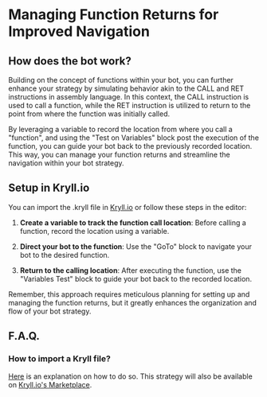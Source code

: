 # Managing Function Returns for Improved Navigation

## How does the bot work?

Building on the concept of functions within your bot, you can further enhance your strategy by simulating behavior akin to the CALL and RET instructions in assembly language. In this context, the CALL instruction is used to call a function, while the RET instruction is utilized to return to the point from where the function was initially called.

By leveraging a variable to record the location from where you call a "function", and using the "Test on Variables" block post the execution of the function, you can guide your bot back to the previously recorded location. This way, you can manage your function returns and streamline the navigation within your bot strategy.

## Setup in Kryll.io

You can import the .kryll file in [Kryll.io](https://platform.kryll.io) or follow these steps in the editor:

1. **Create a variable to track the function call location**: Before calling a function, record the location using a variable.

2. **Direct your bot to the function**: Use the "GoTo" block to navigate your bot to the desired function.

3. **Return to the calling location**: After executing the function, use the "Variables Test" block to guide your bot back to the recorded location.

Remember, this approach requires meticulous planning for setting up and managing the function returns, but it greatly enhances the organization and flow of your bot strategy.

## F.A.Q.

### How to import a Kryll file?

[Here](https://github.com/Cryptense/Kryll-Strategies-Toolkit/tree/main#how-to-use-a-kryll-file-) is an explanation on how to do so. This strategy will also be available on [Kryll.io's Marketplace](https://platform.kryll.io/marketplace).
